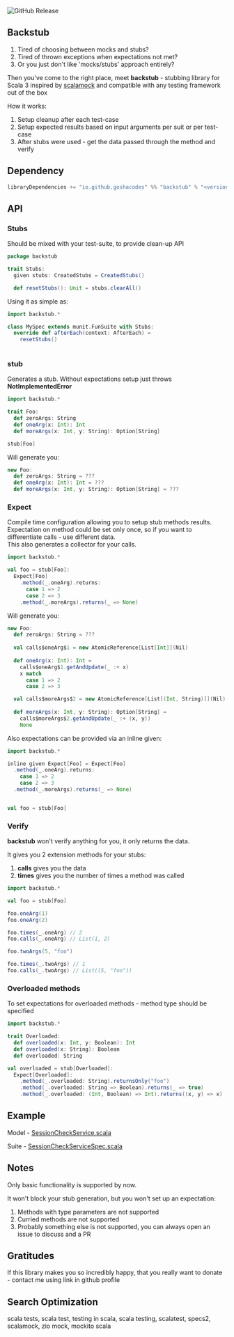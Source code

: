![GitHub Release](https://img.shields.io/github/v/release/goshacodes/backstub?color=blue])

## Backstub

1. Tired of choosing between mocks and stubs?
2. Tired of thrown exceptions when expectations not met?
3. Or you just don't like 'mocks/stubs' approach entirely?

Then you've come to the right place, meet **backstub** - stubbing library for Scala 3 inspired by [scalamock](https://github.com/paulbutcher/ScalaMock) and compatible with any testing framework out of the box

How it works:
1. Setup cleanup after each test-case
2. Setup expected results based on input arguments per suit or per test-case
3. After stubs were used - get the data passed through the method and verify

## Dependency

```scala
libraryDependencies += "io.github.goshacodes" %% "backstub" % "<version_from_badge>"
```

## API

### Stubs

Should be mixed with your test-suite, to provide clean-up API

```scala 3
package backstub

trait Stubs:
  given stubs: CreatedStubs = CreatedStubs()

  def resetStubs(): Unit = stubs.clearAll()

```

Using it as simple as:

```scala 3
import backstub.*

class MySpec extends munit.FunSuite with Stubs:
  override def afterEach(context: AfterEach) =
    resetStubs()
    
```

### stub

Generates a stub. Without expectations setup just throws **NotImplementedError**

```scala 3
import backstub.*

trait Foo:
  def zeroArgs: String
  def oneArg(x: Int): Int
  def moreArgs(x: Int, y: String): Option[String]

stub[Foo]
```

Will generate you:

```scala 3
new Foo:
  def zeroArgs: String = ???
  def oneArg(x: Int): Int = ???
  def moreArgs(x: Int, y: String): Option[String] = ???
```

### Expect

Compile time configuration allowing you to setup stub methods results.   
Expectation on method could be set only once, so if you want to differentiate calls - use different data.    
This also generates a collector for your calls.

```scala 3
import backstub.*

val foo = stub[Foo]:
  Expect[Foo]
    .method(_.oneArg).returns:
      case 1 => 2
      case 2 => 3
    .method(_.moreArgs).returns(_ => None)
```

Will generate you:

```scala 3
new Foo:
  def zeroArgs: String = ???
    
  val calls$oneArg$1 = new AtomicReference[List[Int]](Nil)
  
  def oneArg(x: Int): Int =
    calls$oneArg$1.getAndUpdate(_ :+ x)
    x match
      case 1 => 2
      case 2 => 3

  val calls$moreArgs$2 = new AtomicReference[List[(Int, String)]](Nil)
  
  def moreArgs(x: Int, y: String): Option[String] =
    calls$moreArgs$2.getAndUpdate(_ :+ (x, y))
    None

```

Also expectations can be provided via an inline given:

```scala 3
import backstub.*

inline given Expect[Foo] = Expect[Foo]
  .method(_.oneArg).returns:
    case 1 => 2
    case 2 => 3
  .method(_.moreArgs).returns(_ => None)


val foo = stub[Foo]
```


### Verify

**backstub** won't verify anything for you, it only returns the data.

It gives you 2 extension methods for your stubs:

1. **calls** gives you the data
2. **times** gives you the number of times a method was called


```scala 3
import backstub.*

val foo = stub[Foo]

foo.oneArg(1)
foo.oneArg(2)

foo.times(_.oneArg) // 2
foo.calls(_.oneArg) // List(1, 2)

foo.twoArgs(5, "foo")

foo.times(_.twoArgs) // 1
foo.calls(_.twoArgs) // List((5, "foo"))

```

### Overloaded methods

To set expectations for overloaded methods - method type should be specified

```scala 3
import backstub.*

trait Overloaded:
  def overloaded(x: Int, y: Boolean): Int
  def overloaded(x: String): Boolean
  def overloaded: String

val overloaded = stub[Overloaded]:
  Expect[Overloaded]:
    .method(_.overloaded: String).returnsOnly("foo")
    .method(_.overloaded: String => Boolean).returns(_ => true)
    .method(_.overloaded: (Int, Boolean) => Int).returns((x, y) => x)
```

## Example
Model - [SessionCheckService.scala](./src/test/scala/backstub/SessionCheckService.scala)

Suite - [SessionCheckServiceSpec.scala](./src/test/scala/backstub/SessionCheckServiceSpec.scala)

## Notes
Only basic functionality is supported by now.  

It won't block your stub generation, but you won't set up an expectation:
1. Methods with type parameters are not supported
2. Curried methods are not supported
3. Probably something else is not supported, you can always open an issue to discuss and a PR

## Gratitudes
If this library makes you so incredibly happy, that you really want to donate - contact me using link in github profile

## Search Optimization
scala tests, scala test, testing in scala, scala testing, scalatest, specs2, scalamock, zio mock, mockito scala












